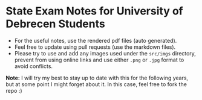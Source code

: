 # State Exam Notes for University of Debrecen Students

- For the useful notes, use the rendered pdf files (auto generated).
- Feel free to update using pull requests (use the markdown files).
- Please try to use and add any images used under the `src/imgs` directory, prevent from using online links and use either `.png` or `.jpg` format to avoid conflicts. 

**Note:** I will try my best to stay up to date with this for the following years, but at some point I might forget about it. In this case, feel free to fork the repo :)
